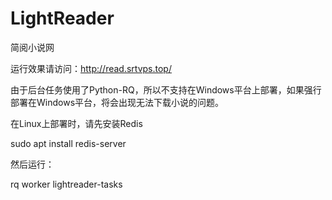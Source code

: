 # LightReader
简阅小说网

运行效果请访问：http://read.srtvps.top/

由于后台任务使用了Python-RQ，所以不支持在Windows平台上部署，如果强行部署在Windows平台，将会出现无法下载小说的问题。

在Linux上部署时，请先安装Redis

sudo apt install redis-server

然后运行：

rq worker lightreader-tasks
